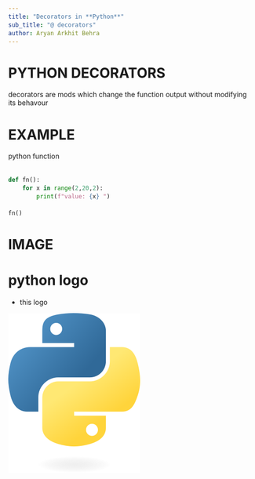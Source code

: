 ```yaml
---
title: "Decorators in **Python**"
sub_title: "@ decorators"
author: Aryan Arkhit Behra
---
```


<!-- font_size: 2 -->
PYTHON DECORATORS
==

decorators are mods which change the function output without modifying its behavour

<!-- end_slide -->
<!-- font_size: 2 -->
EXAMPLE
==

python function

```python +exec

def fn():
    for x in range(2,20,2):
        print(f"value: {x} ")

fn()

```

<!-- end_slide -->

IMAGE 
==

<!-- column_layout: [1,2,2,1] -->

<!-- column: 1 -->

# python logo

- this logo

<!-- column: 2 -->
![image:width:25%](imgs/python.png)

